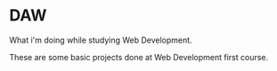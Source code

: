 # DAW
What i'm doing while studying Web Development.

These are some basic projects done at Web Development first course.
